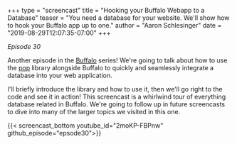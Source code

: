 +++
type = "screencast"
title = "Hooking your Buffalo Webapp to a Database"
teaser = "You need a database for your website. We'll show how to hook your Buffalo app up to one."
author = "Aaron Schlesinger"
date = "2019-08-29T12:07:35-07:00"
+++

_Episode 30_

Another episode in the [Buffalo](https://gobuffalo.io) series! We're going to talk about how to use the [pop](https://github.com/gobuffalo/pop) library alongside Buffalo to quickly and seamlessly integrate a database into your web application.

<!--more-->

I'll briefly introduce the library and how to use it, then we'll go right to the code and see it in action! This screencast is a whirlwind tour of everything database related in Buffalo. We're going to follow up in future screencasts to dive into many of the larger topics we visited in this one.

{{< screencast_bottom youtube_id="2moKP-FBPnw" github_episode="epsode30">}}
